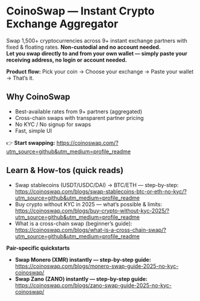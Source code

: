 # CoinoSwap — Instant Crypto Exchange Aggregator

Swap 1,500+ cryptocurrencies across 9+ instant exchange partners with fixed & floating rates. **Non-custodial and no account needed.**  
**Let you swap directly to and from your own wallet — simply paste your receiving address, no login or account needed.**

**Product flow:** Pick your coin → Choose your exchange → Paste your wallet → That’s it.

## Why CoinoSwap
- Best-available rates from 9+ partners (aggregated)
- Cross-chain swaps with transparent partner pricing
- No KYC / No signup for swaps
- Fast, simple UI

👉 **Start swapping:** https://coinoswap.com/?utm_source=github&utm_medium=profile_readme

## Learn & How-tos (quick reads)
- Swap stablecoins (USDT/USDC/DAI) → BTC/ETH — step-by-step:  
  https://coinoswap.com/blogs/swap-stablecoins-btc-or-eth-no-kyc/?utm_source=github&utm_medium=profile_readme
- Buy crypto without KYC in 2025 — what’s possible & limits:  
  https://coinoswap.com/blogs/buy-crypto-without-kyc-2025/?utm_source=github&utm_medium=profile_readme
- What is a cross-chain swap (beginner’s guide):  
  https://coinoswap.com/blogs/what-is-a-cross-chain-swap/?utm_source=github&utm_medium=profile_readme

**Pair-specific quickstarts**
- **Swap Monero (XMR) instantly — step-by-step guide:**  
  https://coinoswap.com/blogs/monero-swap-guide-2025-no-kyc-coinoswap/
- **Swap Zano (ZANO) instantly — step-by-step guide:**  
  https://coinoswap.com/blogs/zano-swap-guide-2025-no-kyc-coinoswap/
